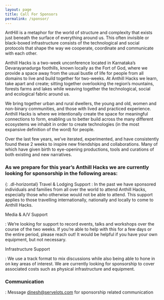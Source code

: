 ```yaml
---
layout: page
title: Call For Sponsors
permalink: /sponsor/
---
```


AntHill is a metaphor for the world of structure and complexity that exists just beneath the surface of everything around us. This often invisible or black-boxed infrastructure consists of the technological and social protocols that shape the way we cooperate, coordinate and communicate with each other.

Anthill Hacks is a two-week unconference located in Karnataka’s Devarayanadurga foothills, known locally as the Fort of God, where we provide a space away from the usual bustle of life for people from all domains to live and build together for two-weeks. At Anthill Hacks we learn, take apart and create; sitting together overlooking the region’s mountains, forests farms and lakes while weaving together the technological, social and ecological fabric around us. 

We bring together urban and rural dwellers, the young and old, women and non-binary communities, and those with lived and practiced experience. Anthill Hacks is where we intentionally create the space for meaningful connections to form, enabling us to better build across the many different ecosystems we inhabit in order to create technologies (in the most expansive definition of the word) for people.

Over the last few years, we’ve iterated, experimented, and have consistently found these 2 weeks to inspire new friendships and collaborations. Many of which have given birth to eye-opening productions, tools and curations of both existing and new narratives.



### As we prepare for this year’s Anthill Hacks we are currently looking for sponsorship in the following areas:



{: .dl-horizontal}
Travel & Lodging Support
: In the past we have sponsored individuals and families from all over the world to attend Anthill Hacks, especially those who otherwise would not be able to attend. This support applies to those travelling internationally, nationally and locally to come to Anthill Hacks.


  
Media & A/V Support

: We’re looking for support to record events, talks and workshops over the course of the two weeks. If you’re able to help with this for a few days or the entire period, please reach out! It would be helpful if you have your own equipment, but not necessary.


Infrastructure Support

: We use a track format to mix discussions while also being able to hone in on key areas of interest. We are currently looking for sponsorship to cover associated costs such as physical infrastructure and equipment.



### Communication

: Message dinesh@servelots.com for sponsorship related communication
